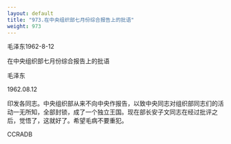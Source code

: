 ```yaml
---
layout: default
title: "973.在中央组织部七月份综合报告上的批语"
weight: 973
---
```


毛泽东1962-8-12

在中央组织部七月份综合报告上的批语

毛泽东

1962.08.12

印发各同志。中央组织部从来不向中央作报告，以致中央同志对组织部同志们的活动一无所知，全部封锁，成了一个独立王国。现在部长安子文同志在经过批评之后，觉悟了，这就好了。希望毛病不要重犯。

CCRADB

